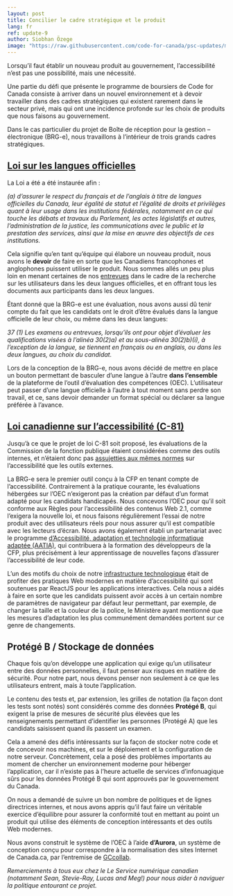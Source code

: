 ```yaml
---
layout: post
title: Concilier le cadre stratégique et le produit
lang: fr
ref: update-9
author: Siobhan Özege
image: "https://raw.githubusercontent.com/code-for-canada/psc-updates/master/images/preview-pics/iterate.jpg"
---
```


Lorsqu’il faut établir un nouveau produit au gouvernement, l’accessibilité n’est pas une possibilité, mais une nécessité. 

Une partie du défi que présente le programme de boursiers de Code for Canada consiste à arriver dans un nouvel environnement et à devoir travailler dans des cadres stratégiques qui existent rarement dans le secteur privé, mais qui ont une incidence profonde sur les choix de produits que nous faisons au gouvernement. 

Dans le cas particulier du projet de Boîte de réception pour la gestion – électronique (BRG-e), nous travaillons à l’intérieur de trois grands cadres stratégiques.

## [Loi sur les langues officielles](https://laws-lois.justice.gc.ca/fra/lois/O-3.01/)

La Loi a été a été instaurée afin :

*(a) d’assurer le respect du français et de l’anglais à titre de langues officielles du Canada, leur égalité de statut et l’égalité de droits et privilèges quant à leur usage dans les institutions fédérales, notamment en ce qui touche les débats et travaux du Parlement, les actes législatifs et autres, l’administration de la justice, les communications avec le public et la prestation des services, ainsi que la mise en œuvre des objectifs de ces institutions.*

Cela signifie qu’en tant qu’équipe qui élabore un nouveau produit, nous avons le **devoir** de faire en sorte que les Canadiens francophones et anglophones puissent utiliser le produit. Nous sommes allés un peu plus loin en menant certaines de nos [entrevues](https://code-for-canada.github.io/psc-updates/update-3/) dans le cadre de la recherche sur les utilisateurs dans les deux langues officielles, et en offrant tous les documents aux participants dans les deux langues.

Étant donné que la BRG-e est une évaluation, nous avons aussi dû tenir compte du fait que les candidats ont le droit d’être évalués dans la langue officielle de leur choix, ou même dans les deux langues:

*37 (1) Les examens ou entrevues, lorsqu’ils ont pour objet d’évaluer les qualifications visées à l’alinéa 30(2)a) et au sous-alinéa 30(2)b)(i), à l’exception de la langue, se tiennent en français ou en anglais, ou dans les deux langues, au choix du candidat.*

Lors de la conception de la BRG-e, nous avons décidé de mettre en place un bouton permettant de basculer d’une langue à l’autre **dans l’ensemble** de la plateforme de l’outil d’évaluation des compétences (OEC). L’utilisateur peut passer d’une langue officielle à l’autre à tout moment sans perdre son travail, et ce, sans devoir demander un format spécial ou déclarer sa langue préférée à l’avance. 

## [Loi canadienne sur l’accessibilité (C-81)](https://www.canada.ca/fr/emploi-developpement-social/programmes/accessible-personnes-handicapees/loi-resume.html)
Jusqu’à ce que le projet de loi C-81 soit proposé, les évaluations de la Commission de la fonction publique étaient considérées comme des outils internes, et n’étaient donc pas [assujetties aux mêmes normes](https://www.tbs-sct.gc.ca/pol/doc-fra.aspx?id=23601) sur l’accessibilité que les outils externes.

La BRG-e sera le premier outil conçu à la CFP en tenant compte de l’accessibilité. Contrairement à la pratique courante, les évaluations hébergées sur l’OEC n’exigeront pas la création par défaut d’un format adapté pour les candidats handicapés. Nous concevons l’OEC pour qu’il soit conforme aux Règles pour l’accessibilité des contenus Web 2.1, comme l’exigera la nouvelle loi, et nous faisons régulièrement l’essai de notre produit avec des utilisateurs réels pour nous assurer qu’il est compatible avec les lecteurs d’écran. Nous avons également établi un partenariat avec le programme [d’Accessibilité, adaptation et technologie informatique adaptée (AATIA)](https://www.canada.ca/fr/services-partages/organisation/programme-aatia.html), qui contribuera à la formation des développeurs de la CFP, plus précisément à leur apprentissage de nouvelles façons d’assurer l’accessibilité de leur code.

L’un des motifs du choix de notre [infrastructure technologique](https://code-for-canada.github.io/psc-updates/update-6/) était de profiter des pratiques Web modernes en matière d’accessibilité qui sont soutenues par ReactJS pour les applications interactives. Cela nous a aidés à faire en sorte que les candidats puissent avoir accès à un certain nombre de paramètres de navigateur par défaut leur permettant, par exemple, de changer la taille et la couleur de la police, le Ministère ayant mentionné que les mesures d’adaptation les plus communément demandées portent sur ce genre de changements. 

## Protégé B / Stockage de données
Chaque fois qu’on développe une application qui exige qu’un utilisateur entre des données personnelles, il faut penser aux risques en matière de sécurité. Pour notre part, nous devons penser non seulement à ce que les utilisateurs entrent, mais à toute l’application.

Le contenu des tests et, par extension, les grilles de notation (la façon dont les tests sont notés) sont considérés comme des données **Protégé B**, qui exigent la prise de mesures de sécurité plus élevées que les renseignements permettant d’identifier les personnes (Protégé A) que les candidats saisissent quand ils passent un examen. 

Cela a amené des défis intéressants sur la façon de stocker notre code et de concevoir nos machines, et sur le déploiement et la configuration de notre serveur. Concrètement, cela a posé des problèmes importants au moment de chercher un environnement moderne pour héberger l’application, car il n’existe pas à l’heure actuelle de services d’infonuagique sûrs pour les données Protégé B qui sont approuvés par le gouvernement du Canada.

On nous a demandé de suivre un bon nombre de politiques et de lignes directrices internes, et nous avons appris qu’il faut faire un véritable exercice d’équilibre pour assurer la conformité tout en mettant au point un produit qui utilise des éléments de conception intéressants et des outils Web modernes.

Nous avons construit le système de l’OEC à l’aide **d’Aurora**, un système de conception conçu pour correspondre à la normalisation des sites Internet de Canada.ca, par l’entremise de [GCcollab](https://design.gccollab.ca/).

*Remerciements à tous eux chez le Le Service numérique canadien (notamment Sean, Stevie-Ray, Lucas and Meg!) pour nous aider à naviguer la politique entourant ce projet.*

